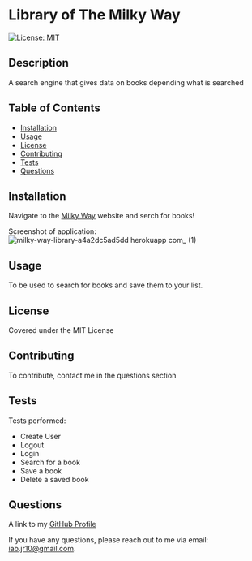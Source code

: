 
  <!-- Remove comments after generation as they are to be used as a guide to help get started-->
  # Library of The Milky Way

  [![License: MIT](https://img.shields.io/badge/License-MIT-yellow.svg)](https://opensource.org/licenses/MIT)

  ## Description
  A search engine that gives data on books depending what is searched
  <!-- Provide a short description explaining the what, why, and how of your project. Use the following questions as a guide:

  - What was your motivation?
  - Why did you build this project?
  - What problem did it solve?
  - What did you learn? -->

  ## Table of Contents

  <!-- Add a table of contents to make it easy for users to find what they need -->
  - [Installation](#installation)
  - [Usage](#usage)
  - [License](#license)
  - [Contributing](#contributing)
  - [Tests](#tests)
  - [Questions](#questions)


  ## Installation
  Navigate to the [Milky Way](https://milky-way-library-a4a2dc5ad5dd.herokuapp.com/) website and serch for books!

  Screenshot of application:
  ![milky-way-library-a4a2dc5ad5dd herokuapp com_ (1)](https://github.com/iab-19/library-of-the-milky-way/assets/132946236/ad51dea4-90c7-4d4f-b7dc-eaf9796752f1)


  <!-- What are they steps required to install your project? Provide a step-by-step description of how to get the development environment running. -->

  ## Usage
  To be used to search for books and save them to your list.

  <!-- Provide instructions and examples for use. Include screenshots as needed.

  To add a screenshot, create an "assets/images" folder in your repository and upload your screenshot to it. Then, using relative filepath, add it to your README using the following syntax:

  "md
  ![alt text](assets/images/screenshot.png)
  " -->
  ## License
  Covered under the MIT License


  <!-- The next section of a high-quality README file is the license. This lets other developer know what they can and cannot do with your project. If you need help choosing a license, refer to [https://choosealicense.com/](https://choosealicence.com/). -->


  ## Contributing
  To contribute, contact me in the questions section

  <!-- If you would like other developers to contribute to your project, you can include guidelines
  for how they can do so. The Contributor Covenant(https://www.contributor-covenant.org/) is an
  industry standard, but you can always write your own.-->

  ## Tests
  Tests performed: 
  - Create User
  - Logout
  - Login
  - Search for a book
  - Save a book
  - Delete a saved book

  <!-- Go the extra mile and write tests for your application. Then provide examples on how to run them here. -->

  ## Questions
  A link to my [GitHub Profile](https://www.github.com/iab-19)

  If you have any questions, please reach out to me via email: iab.jr10@gmail.com.

